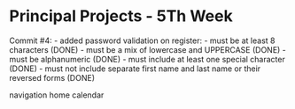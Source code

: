 # Principal Projects - 5Th Week

Commit #4:
    - added password validation on register:
            - must be at least 8 characters (DONE)
            - must be a mix of lowercase and UPPERCASE (DONE)
            - must be alphanumeric (DONE)
            - must include at least one special character (DONE)
            - must not include separate first name and last name or their reversed forms (DONE)

navigation
home
calendar
